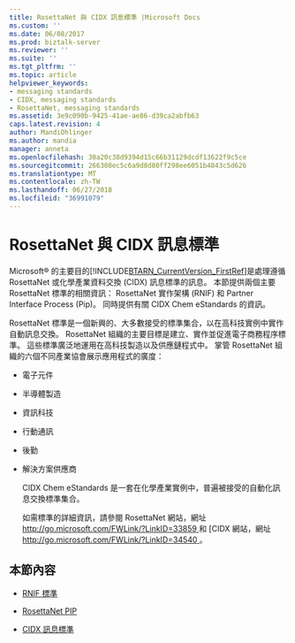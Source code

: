 ```yaml
---
title: RosettaNet 與 CIDX 訊息標準 |Microsoft Docs
ms.custom: ''
ms.date: 06/08/2017
ms.prod: biztalk-server
ms.reviewer: ''
ms.suite: ''
ms.tgt_pltfrm: ''
ms.topic: article
helpviewer_keywords:
- messaging standards
- CIDX, messaging standards
- RosettaNet, messaging standards
ms.assetid: 3e9c090b-9425-41ae-ae86-d39ca2abfb63
caps.latest.revision: 4
author: MandiOhlinger
ms.author: mandia
manager: anneta
ms.openlocfilehash: 30a20c38d9394d15c66b31129dcdf13622f9c5ce
ms.sourcegitcommit: 266308ec5c6a9d8d80ff298ee6051b4843c5d626
ms.translationtype: MT
ms.contentlocale: zh-TW
ms.lasthandoff: 06/27/2018
ms.locfileid: "36991079"
---
```

# <a name="rosettanet-and-cidx-messaging-standards"></a>RosettaNet 與 CIDX 訊息標準
Microsoft® 的主要目的[!INCLUDE[BTARN_CurrentVersion_FirstRef](../../includes/btarn-currentversion-firstref-md.md)]是處理遵循 RosettaNet 或化學產業資料交換 (CIDX) 訊息標準的訊息。 本節提供兩個主要 RosettaNet 標準的相關資訊： RosettaNet 實作架構 (RNIF) 和 Partner Interface Process (Pip)。 同時提供有關 CIDX Chem eStandards 的資訊。  
  
 RosettaNet 標準是一個新興的、大多數接受的標準集合，以在高科技實例中實作自動訊息交換。 RosettaNet 組織的主要目標是建立、實作並促進電子商務程序標準。 這些標準廣泛地運用在高科技製造以及供應鏈程式中。 掌管 RosettaNet 組織的六個不同產業協會展示應用程式的廣度：  
  
- 電子元件  
  
- 半導體製造  
  
- 資訊科技  
  
- 行動通訊  
  
- 後勤  
  
- 解決方案供應商  
  
  CIDX Chem eStandards 是一套在化學產業實例中，普遍被接受的自動化訊息交換標準集合。  
  
  如需標準的詳細資訊，請參閱 RosettaNet 網站，網址[ http://go.microsoft.com/FWLink/?LinkID=33859 ](http://go.microsoft.com/FWLink/?LinkID=33859)和 [CIDX 網站，網址[ http://go.microsoft.com/FWLink/?LinkID=34540 ](http://go.microsoft.com/FWLink/?LinkID=34540)。  
  
## <a name="in-this-section"></a>本節內容  
  
-   [RNIF 標準](../../adapters-and-accelerators/accelerator-rosettanet/rnif-standard.md)  
  
-   [RosettaNet PIP](../../adapters-and-accelerators/accelerator-rosettanet/rosettanet-pips.md)  
  
-   [CIDX 訊息標準](../../adapters-and-accelerators/accelerator-rosettanet/cidx-messaging-standards.md)
